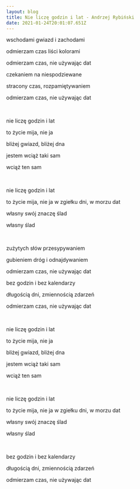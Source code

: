 ```yaml
---
layout: blog
title: Nie liczę godzin i lat - Andrzej Rybiński
date: 2021-01-24T20:01:07.651Z
---
```

wschodami gwiazd i zachodami 

odmierzam czas liści kolorami 

odmierzam czas, nie używając dat

czekaniem na niespodziewane 

stracony czas, rozpamiętywaniem 

odmierzam czas, nie używając dat 

</br>

nie liczę godzin i lat 

to życie mija, nie ja 

bliżej gwiazd, bliżej dna 

jestem wciąż taki sam 

wciąż ten sam 

</br>

nie liczę godzin i lat 

to życie mija, nie ja w zgiełku dni, w morzu dat

własny swój znaczę ślad 

własny ślad 

</br>

zużytych słów przesypywaniem 

gubieniem dróg i odnajdywaniem 

odmierzam czas, nie używając dat 

bez godzin i bez kalendarzy 

długością dni, zmiennością zdarzeń 

odmierzam czas, nie używając dat 

</br>

nie liczę godzin i lat 

to życie mija, nie ja 

bliżej gwiazd, bliżej dna 

jestem wciąż taki sam 

wciąż ten sam 

</br>

nie liczę godzin i lat 

to życie mija, nie ja w zgiełku dni, w morzu dat

własny swój znaczę ślad 

własny ślad 

</br>

bez godzin i bez kalendarzy 

długością dni, zmiennością zdarzeń 

odmierzam czas, nie używając dat

</br>
